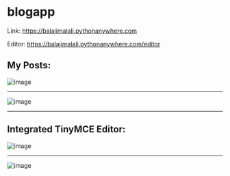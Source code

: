 # blogapp

Link: https://balajimalali.pythonanywhere.com

Editor: https://balajimalali.pythonanywhere.com/editor


My Posts:
---
![image](https://github.com/user-attachments/assets/b549704e-caed-4f28-9a03-45d5d2382214)
<br />



---
![image](https://github.com/user-attachments/assets/87ae21ae-50b4-416b-a2de-620ee20169b4)
<br />



---
Integrated TinyMCE Editor:
---
![image](https://github.com/user-attachments/assets/27ac1b59-d3b6-4d21-98d7-bda9c69caacb)
<br />


---
![image](https://github.com/user-attachments/assets/d19eedb4-346d-4e72-b477-6c949d7d3e72)


